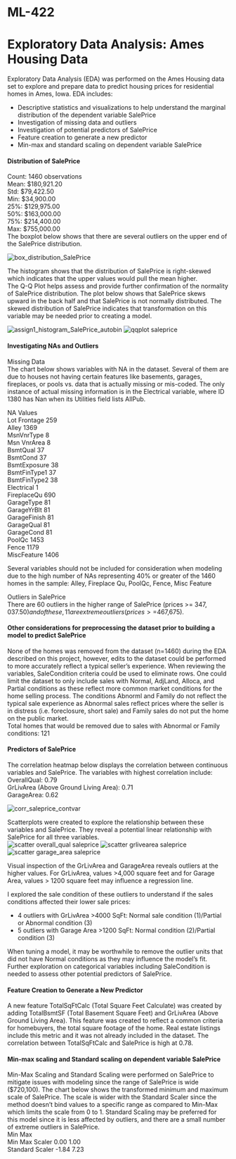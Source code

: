 # ML-422
# Exploratory Data Analysis: Ames Housing Data

Exploratory Data Analysis (EDA) was performed on the Ames Housing data set to explore and prepare data to predict housing prices for residential homes in Ames, Iowa.
EDA includes:
* Descriptive statistics and visualizations to help understand the marginal distribution of the dependent variable SalePrice
* Investigation of missing data and outliers
* Investigation of potential predictors of SalePrice
* Feature creation to generate a new predictor
* Min-max and standard scaling on dependent variable SalePrice

#### Distribution of SalePrice  
Count: 1460 observations  
Mean: $180,921.20  
Std: $79,422.50  
Min: $34,900.00  
25%: $129,975.00  
50%: $163,000.00  
75%: $214,400.00  
Max: $755,000.00  
The boxplot below shows that there are several outliers on the upper end of the SalePrice distribution.  

![box_distribution_SalePrice](https://user-images.githubusercontent.com/49419673/148699771-8511519f-4cbb-42fc-b3d5-fb578d116240.png)

The histogram shows that the distribution of SalePrice is right-skewed which indicates that the upper values would pull the mean higher.  
The Q-Q Plot helps assess and provide further confirmation of the normality of SalePrice distribution. The plot below shows that SalePrice skews upward in the back half and that SalePrice is not normally distributed. The skewed distribution of SalePrice indicates that transformation on this variable may be needed prior to creating a model.   

![assign1_histogram_SalePrice_autobin](https://user-images.githubusercontent.com/49419673/148700091-49b5227a-3a9d-4540-baf8-540781b387e4.png)   ![qqplot saleprice](https://user-images.githubusercontent.com/49419673/148700121-ad626b6a-d2e1-479c-a3d9-94b05003f6d7.png)

#### Investigating NAs and Outliers
Missing Data   
The chart below shows variables with NA in the dataset. Several of them are due to houses not having certain features like basements, garages, fireplaces, or pools vs. data that is actually missing or mis-coded. The only instance of actual missing information is in the Electrical variable, where ID 1380 has Nan when its Utilities field lists AllPub. 

NA Values  
Lot Frontage 259  
Alley	1369   
MsnVnrType 8    
Msn VnrArea 8   
BsmtQual 37   
BsmtCond 37   
BsmtExposure 38   
BsmtFinType1 37   
BsmtFinType2 38   
Electrical 1    
FireplaceQu 690   
GarageType 81   
GarageYrBlt 81    
GarageFinish 81   
GarageQual 81   
GarageCond 81   
PoolQc 1453   
Fence 1179    
MiscFeature 1406    

Several variables should not be included for consideration when modeling due to the high number of NAs representing 40% or greater of the 1460 homes in the sample: Alley, Fireplace Qu, PoolQc, Fence, Misc Feature  

Outliers in SalePrice  
There are 60 outliers in the higher range of SalePrice (prices >= $347,037.50) and of these, 11 are extreme outliers (prices >=$467,675).  

#### Other considerations for preprocessing the dataset prior to building a model to predict SalePrice  
None of the homes was removed from the dataset (n=1460) during the EDA described on this project, however, edits to the dataset could be performed to more accurately reflect a typical seller’s experience. When reviewing the variables, SaleCondition criteria could be used to eliminate rows. One could limit the dataset to only include sales with Normal, AdjLand, Alloca, and Partial conditions as these reflect more common market conditions for the home selling process. The conditions Abnorml and Family do not reflect the typical sale experience as Abnormal sales reflect prices where the seller is in distress (i.e. foreclosure, short sale) and Family sales do not put the home on the public market.  
Total homes that would be removed due to sales with Abnormal or Family conditions: 121  

#### Predictors of SalePrice  
The correlation heatmap below displays the correlation between continuous variables and SalePrice. The variables with highest correlation include:  
OverallQual: 0.79  
GrLivArea (Above Ground Living Area): 0.71  
GarageArea: 0.62  

![corr_saleprice_contvar](https://user-images.githubusercontent.com/49419673/148700764-bfdb1050-6be9-4313-b546-ff14cb3f450b.png)

Scatterplots were created to explore the relationship between these variables and SalePrice. They reveal a potential linear relationship with SalePrice for all three variables.   
![scatter overall_qual saleprice](https://user-images.githubusercontent.com/49419673/148700821-3eeb95b0-a6fd-4a8c-adf4-8fb874715ab2.png)  ![scatter grlivearea saleprice](https://user-images.githubusercontent.com/49419673/148700827-6c30cdfe-42be-485a-9e62-189ba1b21507.png)  
![scatter garage_area saleprice](https://user-images.githubusercontent.com/49419673/148700843-38b98107-0a54-41ce-96ad-d3acbcbae55e.png)



Visual inspection of the GrLivArea and GarageArea reveals outliers at the higher values. For GrLivArea, values >4,000 square feet and for Garage Area, values > 1200 square feet may influence a regression line. 

I explored the sale condition of these outliers to understand if the sales conditions affected their lower sale prices:   
* 4 outliers with GrLivArea >4000 SqFt:  Normal sale condition (1)/Partial or Abnormal condition (3)  
* 5 outliers with Garage Area >1200 SqFt: Normal condition (2)/Partial condition (3)  

When tuning a model, it may be worthwhile to remove the outlier units that did not have Normal conditions as they may influence the model’s fit. Further exploration on categorical variables including SaleCondition is needed to assess other potential predictors of SalePrice.  

#### Feature Creation to Generate a New Predictor
A new feature TotalSqFtCalc (Total Square Feet Calculate) was created by adding TotalBsmtSF (Total Basement Square Feet) and GrLivArea (Above Ground Living Area). This feature was created to reflect a common criteria for homebuyers, the total square footage of the home. Real estate listings include this metric and it was not already included in the dataset. The correlation between TotalSqFtCalc and SalePrice is high at 0.78.  

#### Min-max scaling and Standard scaling on dependent variable SalePrice  
Min-Max Scaling and Standard Scaling were performed on SalePrice to mitigate issues with modeling since the range of SalePrice is wide ($720,100). The chart below shows the transformed minimum and maximum scale of SalePrice. The scale is wider with the Standard Scaler since the method doesn’t bind values to a specific range as compared to Min-Max which limits the scale from 0 to 1. Standard Scaling may be preferred for this model since it is less affected by outliers, and there are a small number of extreme outliers in SalePrice.  
                  Min	  Max  
Min Max Scaler	  0.00	1.00  
Standard Scaler	  -1.84	7.23  



